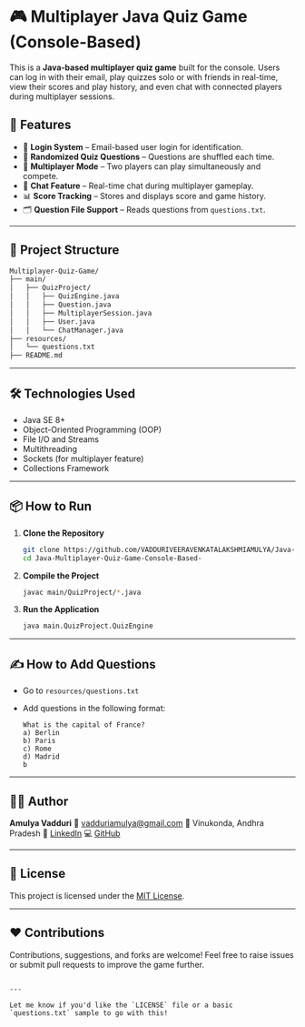 # 🎮 Multiplayer Java Quiz Game (Console-Based)

This is a **Java-based multiplayer quiz game** built for the console. Users can log in with their email, play quizzes solo or with friends in real-time, view their scores and play history, and even chat with connected players during multiplayer sessions.

## 🚀 Features

- 🔐 **Login System** – Email-based user login for identification.
- 🧠 **Randomized Quiz Questions** – Questions are shuffled each time.
- 👥 **Multiplayer Mode** – Two players can play simultaneously and compete.
- 💬 **Chat Feature** – Real-time chat during multiplayer gameplay.
- 📊 **Score Tracking** – Stores and displays score and game history.
- 🗂️ **Question File Support** – Reads questions from `questions.txt`.

---

## 📁 Project Structure

```bash
Multiplayer-Quiz-Game/
├── main/
│   ├── QuizProject/
│   │   ├── QuizEngine.java
│   │   ├── Question.java
│   │   ├── MultiplayerSession.java
│   │   ├── User.java
│   │   └── ChatManager.java
├── resources/
│   └── questions.txt
├── README.md
````

---

## 🛠️ Technologies Used

* Java SE 8+
* Object-Oriented Programming (OOP)
* File I/O and Streams
* Multithreading
* Sockets (for multiplayer feature)
* Collections Framework

---

## 📦 How to Run

1. **Clone the Repository**

   ```bash
   git clone https://github.com/VADDURIVEERAVENKATALAKSHMIAMULYA/Java-Multiplayer-Quiz-Game-Console-Based-.git
   cd Java-Multiplayer-Quiz-Game-Console-Based-
   ```

2. **Compile the Project**

   ```bash
   javac main/QuizProject/*.java
   ```

3. **Run the Application**

   ```bash
   java main.QuizProject.QuizEngine
   ```

---

## ✍️ How to Add Questions

* Go to `resources/questions.txt`
* Add questions in the following format:

  ```
  What is the capital of France?
  a) Berlin
  b) Paris
  c) Rome
  d) Madrid
  b
  ```

---

## 🧑‍💻 Author

**Amulya Vadduri**
📧 [vadduriamulya@gmail.com](mailto:vadduriamulya@gmail.com)
📍 Vinukonda, Andhra Pradesh
🔗 [LinkedIn](https://www.linkedin.com/in/amulya-vadduri-9b3867329)
💻 [GitHub](https://github.com/VADDURIVEERAVENKATALAKSHMIAMULYA)

---

## 📜 License

This project is licensed under the [MIT License](LICENSE).

---

## ❤️ Contributions

Contributions, suggestions, and forks are welcome! Feel free to raise issues or submit pull requests to improve the game further.

```

---

Let me know if you'd like the `LICENSE` file or a basic `questions.txt` sample to go with this!
```
